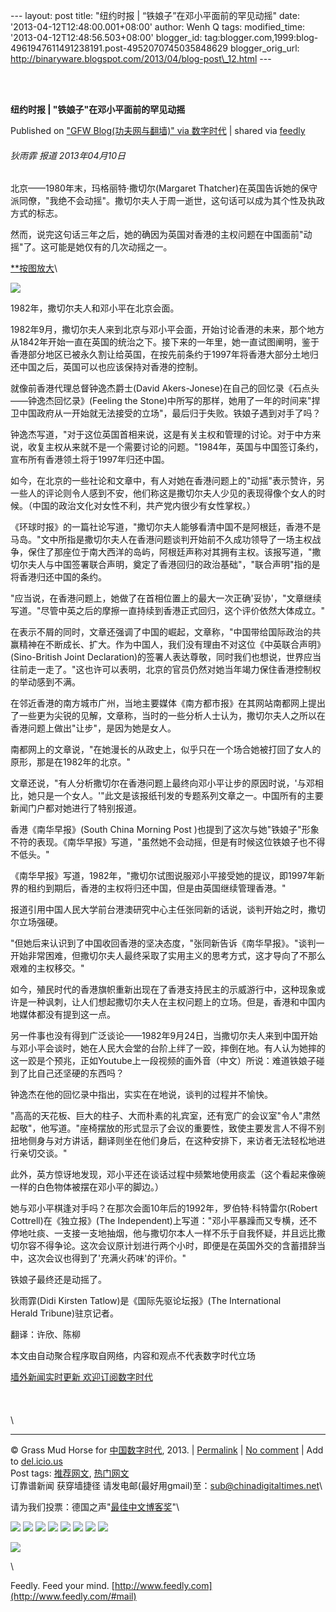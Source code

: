--- layout: post title: "纽约时报 | “铁娘子”在邓小平面前的罕见动摇"
date: '2013-04-12T12:48:00.001+08:00' author: Wenh Q tags:
modified\_time: '2013-04-12T12:48:56.503+08:00' blogger\_id:
tag:blogger.com,1999:blog-4961947611491238191.post-4952070745035848629
blogger\_orig\_url:
http://binaryware.blogspot.com/2013/04/blog-post\_12.html ---

\
  

**纽约时报 | "铁娘子"在邓小平面前的罕见动摇**

Published on ["GFW Blog(功夫网与翻墙)" via
数字时代](https://kexueshangwang.info/chinese/2013/04/%E7%BA%BD%E7%BA%A6%E6%97%B6%E6%8A%A5-%E9%93%81%E5%A8%98%E5%AD%90%E5%9C%A8%E9%82%93%E5%B0%8F%E5%B9%B3%E9%9D%A2%E5%89%8D%E7%9A%84%E7%BD%95%E8%A7%81%E5%8A%A8%E6%91%87/?utm_source=feedburner&utm_medium=feed&utm_campaign=Feed%3A+chinagfwblog+(GFW+Blog%EF%BC%88%E5%8A%9F%E5%A4%AB%E7%BD%91%E4%B8%8E%E7%BF%BB%E5%A2%99%EF%BC%89))
| shared via [feedly](http://www.feedly.com)

#### 

###### 狄雨霏 报道 2013年04月10日

北京——1980年末，玛格丽特·撒切尔(Margaret
Thatcher)在英国告诉她的保守派同僚，"我绝不会动摇"。撒切尔夫人于周一逝世，这句话可以成为其个性及执政方式的标志。

然而，说完这句话三年之后，她的确因为英国对香港的主权问题在中国面前"动摇"了。这可能是她仅有的几次动摇之一。

[**按图放大](http://graphics8.nytimes.com/images/2013/04/09/global-home/09bloth-rdv-china/09bloth-rdv-china-popup.jpg)\

[![](http://graphics8.nytimes.com/images/2013/04/09/global-home/09bloth-rdv-china/09bloth-rdv-china-articleInline.jpg)](http://graphics8.nytimes.com/images/2013/04/09/global-home/09bloth-rdv-china/09bloth-rdv-china-popup.jpg)

1982年，撒切尔夫人和邓小平在北京会面。

1982年9月，撒切尔夫人来到北京与邓小平会面，开始讨论香港的未来，那个地方从1842年开始一直在英国的统治之下。接下来的一年里，她一直试图阐明，鉴于香港部分地区已被永久割让给英国，在按先前条约于1997年将香港大部分土地归还中国之后，英国可以也应该保持对香港的控制。

就像前香港代理总督钟逸杰爵士(David
Akers-Jonese)在自己的回忆录《石点头——钟逸杰回忆录》(Feeling the
Stone)中所写的那样，她用了一年的时间来"捍卫中国政府从一开始就无法接受的立场"，最后归于失败。铁娘子遇到对手了吗？

钟逸杰写道，"对于这位英国首相来说，这是有关主权和管理的讨论。对于中方来说，收复主权从来就不是一个需要讨论的问题。"1984年，英国与中国签订条约，宣布所有香港领土将于1997年归还中国。

如今，在北京的一些社论和文章中，有人对她在香港问题上的"动摇"表示赞许，另一些人的评论则令人感到不安，他们称这是撒切尔夫人少见的表现得像个女人的时候。（中国的政治文化对女性不利，共产党内很少有女性掌权。）

《环球时报》的一篇社论写道，"撒切尔夫人能够看清中国不是阿根廷，香港不是马岛。"文中所指是撒切尔夫人在香港问题谈判开始前不久成功领导了一场主权战争，保住了那座位于南大西洋的岛屿，阿根廷声称对其拥有主权。该报写道，"撒切尔夫人与中国签署联合声明，奠定了香港回归的政治基础"，"联合声明"指的是将香港归还中国的条约。

"应当说，在香港问题上，她做了在首相位置上的最大一次正确'妥协'，"文章继续写道。"尽管中英之后的摩擦一直持续到香港正式回归，这个评价依然大体成立。"

在表示不屑的同时，文章还强调了中国的崛起，文章称，"中国带给国际政治的共赢精神在不断成长、扩大。作为中国人，我们没有理由不对这位《中英联合声明》(Sino-British
Joint
Declaration)的签署人表达尊敬，同时我们也想说，世界应当往前走一走了。"这也许可以表明，北京的官员仍然对她当年竭力保住香港控制权的举动感到不满。

在邻近香港的南方城市广州，当地主要媒体《南方都市报》在其网站南都网上提出了一些更为尖锐的见解，文章称，当时的一些分析人士认为，撒切尔夫人之所以在香港问题上做出"让步"，是因为她是女人。

南都网上的文章说，"在她漫长的从政史上，似乎只在一个场合她被打回了女人的原形，那是在1982年的北京。"

文章还说，"有人分析撒切尔在香港问题上最终向邓小平让步的原因时说，'与邓相比，她只是一个女人。'"此文是该报纸刊发的专题系列文章之一。中国所有的主要新闻门户都对她进行了特别报道。

香港《南华早报》(South China Morning
Post )也提到了这次与她"铁娘子"形象不符的表现。《南华早报》写道，"虽然她不会动摇，但是有时候这位铁娘子也不得不低头。"

《南华早报》写道，1982年，"撒切尔试图说服邓小平接受她的提议，即1997年新界的租约到期后，香港的主权将归还中国，但是由英国继续管理香港。"

报道引用中国人民大学前台港澳研究中心主任张同新的话说，谈判开始之时，撒切尔立场强硬。

"但她后来认识到了中国收回香港的坚决态度，"张同新告诉《南华早报》。"谈判一开始非常困难，但撒切尔夫人最终采取了实用主义的思考方式，这才导向了不那么艰难的主权移交。"

如今，殖民时代的香港旗帜重新出现在了香港支持民主的示威游行中，这种现象或许是一种讽刺，让人们想起撒切尔夫人在主权问题上的立场。但是，香港和中国内地媒体都没有提到这一点。

另一件事也没有得到广泛谈论——1982年9月24日，当撒切尔夫人来到中国开始与邓小平会谈时，她在人民大会堂的台阶上绊了一跤，摔倒在地。有人认为她摔的这一跤是个预兆，正如Youtube上一段视频的画外音（中文）所说：难道铁娘子碰到了比自己还坚硬的东西吗？

钟逸杰在他的回忆录中指出，实实在在地说，谈判的过程并不愉快。

"高高的天花板、巨大的柱子、大而朴素的礼宾室，还有宽广的会议室"令人"肃然起敬"，他写道。"座椅摆放的形式显示了会议的重要性，致使主要发言人不得不别扭地侧身与对方讲话，翻译则坐在他们身后，在这种安排下，来访者无法轻松地进行亲切交谈。"

此外，英方惊讶地发现，邓小平还在谈话过程中频繁地使用痰盂（这个看起来像碗一样的白色物体被摆在邓小平的脚边。）

她与邓小平棋逢对手吗？在那次会面10年后的1992年，罗伯特·科特雷尔(Robert
Cottrell)在《独立报》(The
Independent)上写道："邓小平暴躁而又专横，还不停地吐痰、一支接一支地抽烟，他与撒切尔本人一样不乐于自我怀疑，并且远比撒切尔容不得争论。这次会议原计划进行两个小时，即便是在英国外交的含蓄措辞当中，这次会议也得到了'充满火药味'的评价。"

铁娘子最终还是动摇了。

狄雨霏(Didi Kirsten Tatlow)是《国际先驱论坛报》(The International
Herald Tribune)驻京记者。 

翻译：许欣、陈柳

本文由自动聚合程序取自网络，内容和观点不代表数字时代立场

[墙外新闻实时更新 欢迎订阅数字时代](http://eepurl.com/msuvD)\
 \
\
 \
\

* * * * *

© Grass Mud Horse for
[中国数字时代](https://kexueshangwang.info/chinese), 2013. |
[Permalink](https://kexueshangwang.info/chinese/2013/04/%e7%ba%bd%e7%ba%a6%e6%97%b6%e6%8a%a5-%e9%93%81%e5%a8%98%e5%ad%90%e5%9c%a8%e9%82%93%e5%b0%8f%e5%b9%b3%e9%9d%a2%e5%89%8d%e7%9a%84%e7%bd%95%e8%a7%81%e5%8a%a8%e6%91%87/)
| [No
comment](https://kexueshangwang.info/chinese/2013/04/%e7%ba%bd%e7%ba%a6%e6%97%b6%e6%8a%a5-%e9%93%81%e5%a8%98%e5%ad%90%e5%9c%a8%e9%82%93%e5%b0%8f%e5%b9%b3%e9%9d%a2%e5%89%8d%e7%9a%84%e7%bd%95%e8%a7%81%e5%8a%a8%e6%91%87/#comments)
| Add to
[del.icio.us](http://del.icio.us/post?url=https://kexueshangwang.info/chinese/2013/04/%e7%ba%bd%e7%ba%a6%e6%97%b6%e6%8a%a5-%e9%93%81%e5%a8%98%e5%ad%90%e5%9c%a8%e9%82%93%e5%b0%8f%e5%b9%b3%e9%9d%a2%e5%89%8d%e7%9a%84%e7%bd%95%e8%a7%81%e5%8a%a8%e6%91%87/&title=%E7%BA%BD%E7%BA%A6%E6%97%B6%E6%8A%A5%20%7C%20%E2%80%9C%E9%93%81%E5%A8%98%E5%AD%90%E2%80%9D%E5%9C%A8%E9%82%93%E5%B0%8F%E5%B9%B3%E9%9D%A2%E5%89%8D%E7%9A%84%E7%BD%95%E8%A7%81%E5%8A%A8%E6%91%87)
\
 Post tags:
[推荐网文](https://kexueshangwang.info/chinese/tag/%e6%8e%a8%e8%8d%90%e7%bd%91%e6%96%87/?category=10466),
[热门网文](https://kexueshangwang.info/chinese/tag/%e7%83%ad%e9%97%a8%e7%bd%91%e6%96%87/?category=10466)\
 订靠谱新闻 获穿墙捷径
请发电邮(最好用gmail)至：[sub@chinadigitaltimes.net](mailto:sub@chinadigitaltimes.net)\

请为我们投票：德国之声"[最佳中文博客奖](https://thebobs.com/chinese/category/2013/best-blog-chinese-2013/)"\

[![](http://feeds.feedburner.com/~ff/chinagfwblog?d=yIl2AUoC8zA)](http://feeds.feedburner.com/~ff/chinagfwblog?a=Yz8iWEnXAx4:-vpwEmDD9Ek:yIl2AUoC8zA)
[![](http://feeds.feedburner.com/~ff/chinagfwblog?i=Yz8iWEnXAx4:-vpwEmDD9Ek:-BTjWOF_DHI)](http://feeds.feedburner.com/~ff/chinagfwblog?a=Yz8iWEnXAx4:-vpwEmDD9Ek:-BTjWOF_DHI)
[![](http://feeds.feedburner.com/~ff/chinagfwblog?i=Yz8iWEnXAx4:-vpwEmDD9Ek:F7zBnMyn0Lo)](http://feeds.feedburner.com/~ff/chinagfwblog?a=Yz8iWEnXAx4:-vpwEmDD9Ek:F7zBnMyn0Lo)
[![](http://feeds.feedburner.com/~ff/chinagfwblog?i=Yz8iWEnXAx4:-vpwEmDD9Ek:V_sGLiPBpWU)](http://feeds.feedburner.com/~ff/chinagfwblog?a=Yz8iWEnXAx4:-vpwEmDD9Ek:V_sGLiPBpWU)
[![](http://feeds.feedburner.com/~ff/chinagfwblog?d=qj6IDK7rITs)](http://feeds.feedburner.com/~ff/chinagfwblog?a=Yz8iWEnXAx4:-vpwEmDD9Ek:qj6IDK7rITs)
[![](http://feeds.feedburner.com/~ff/chinagfwblog?d=l6gmwiTKsz0)](http://feeds.feedburner.com/~ff/chinagfwblog?a=Yz8iWEnXAx4:-vpwEmDD9Ek:l6gmwiTKsz0)
[![](http://feeds.feedburner.com/~ff/chinagfwblog?i=Yz8iWEnXAx4:-vpwEmDD9Ek:gIN9vFwOqvQ)](http://feeds.feedburner.com/~ff/chinagfwblog?a=Yz8iWEnXAx4:-vpwEmDD9Ek:gIN9vFwOqvQ)
[![](http://feeds.feedburner.com/~ff/chinagfwblog?d=TzevzKxY174)](http://feeds.feedburner.com/~ff/chinagfwblog?a=Yz8iWEnXAx4:-vpwEmDD9Ek:TzevzKxY174)

![](http://feeds.feedburner.com/~r/chinagfwblog/~4/Yz8iWEnXAx4)

\

Feedly. Feed your mind.
[http://www.feedly.com](http://www.feedly.com/#mail)
